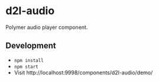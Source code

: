 # d2l-audio

Polymer audio player component.

## Development

* `npm install`
* `npm start`
* Visit http://localhost:9998/components/d2l-audio/demo/
